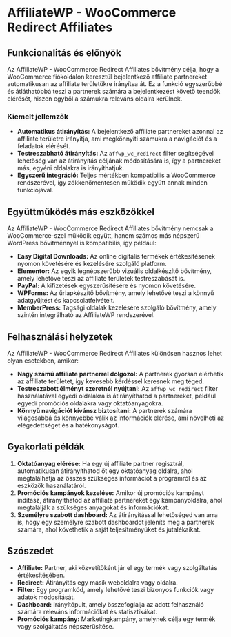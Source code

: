 # AffiliateWP - WooCommerce Redirect Affiliates

## Funkcionalitás és előnyök

Az AffiliateWP - WooCommerce Redirect Affiliates bővítmény célja, hogy a WooCommerce fiókoldalon keresztül bejelentkező affiliate partnereket automatikusan az affiliate területükre irányítsa át. Ez a funkció egyszerűbbé és átláthatóbbá teszi a partnerek számára a bejelentkezést követő teendők elérését, hiszen egyből a számukra releváns oldalra kerülnek.

### Kiemelt jellemzők

- **Automatikus átirányítás:** A bejelentkező affiliate partnereket azonnal az affiliate területre irányítja, ami megkönnyíti számukra a navigációt és a feladatok elérését.
- **Testreszabható átirányítás:** Az `affwp_wc_redirect` filter segítségével lehetőség van az átirányítás céljának módosítására is, így a partnereket más, egyéni oldalakra is irányíthatjuk.
- **Egyszerű integráció:** Teljes mértékben kompatibilis a WooCommerce rendszerével, így zökkenőmentesen működik együtt annak minden funkciójával.

## Együttműködés más eszközökkel

Az AffiliateWP - WooCommerce Redirect Affiliates bővítmény nemcsak a WooCommerce-szel működik együtt, hanem számos más népszerű WordPress bővítménnyel is kompatibilis, így például:

- **Easy Digital Downloads:** Az online digitális termékek értékesítésének nyomon követésére és kezelésére szolgáló platform.
- **Elementor:** Az egyik legnépszerűbb vizuális oldalkészítő bővítmény, amely lehetővé teszi az affiliate területek testreszabását is.
- **PayPal:** A kifizetések egyszerűsítésére és nyomon követésére.
- **WPForms:** Az űrlapkészítő bővítmény, amely lehetővé teszi a könnyű adatgyűjtést és kapcsolatfelvételt.
- **MemberPress:** Tagsági oldalak kezelésére szolgáló bővítmény, amely szintén integrálható az AffiliateWP rendszerével.

## Felhasználási helyzetek

Az AffiliateWP - WooCommerce Redirect Affiliates különösen hasznos lehet olyan esetekben, amikor:

- **Nagy számú affiliate partnerrel dolgozol:** A partnerek gyorsan elérhetik az affiliate területet, így kevesebb kérdéssel keresnek meg téged.
- **Testreszabott élményt szeretnél nyújtani:** Az `affwp_wc_redirect` filter használatával egyedi oldalakra is átirányíthatod a partnereket, például egyedi promóciós oldalakra vagy oktatóanyagokra.
- **Könnyű navigációt kívánsz biztosítani:** A partnerek számára világosabbá és könnyebbé válik az információk elérése, ami növelheti az elégedettséget és a hatékonyságot.

## Gyakorlati példák

1. **Oktatóanyag elérése:** Ha egy új affiliate partner regisztrál, automatikusan átirányíthatod őt egy oktatóanyag oldalra, ahol megtalálhatja az összes szükséges információt a programról és az eszközök használatáról.
2. **Promóciós kampányok kezelése:** Amikor új promóciós kampányt indítasz, átirányíthatod az affiliate partnereket egy kampányoldalra, ahol megtalálják a szükséges anyagokat és információkat.
3. **Személyre szabott dashboard:** Az átirányítással lehetőséged van arra is, hogy egy személyre szabott dashboardot jeleníts meg a partnerek számára, ahol követhetik a saját teljesítményüket és jutalékaikat.

## Szószedet

- **Affiliate:** Partner, aki közvetítőként jár el egy termék vagy szolgáltatás értékesítésében.
- **Redirect:** Átirányítás egy másik weboldalra vagy oldalra.
- **Filter:** Egy programkód, amely lehetővé teszi bizonyos funkciók vagy adatok módosítását.
- **Dashboard:** Irányítópult, amely összefoglalja az adott felhasználó számára releváns információkat és statisztikákat.
- **Promóciós kampány:** Marketingkampány, amelynek célja egy termék vagy szolgáltatás népszerűsítése.
